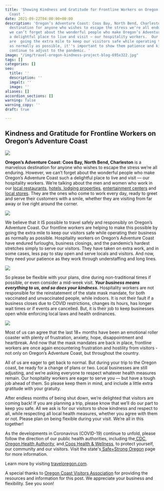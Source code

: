 ```yaml
---
title: 'Showing Kindness and Gratitude for Frontline Workers on Oregon’s Adventure
  Coast '
date: 2021-09-22T04:00:00+00:00
description: 'Oregon’s Adventure Coast: Coos Bay, North Bend, Charleston is a marvelous
  destination for anyone who wishes to escape the stress we’re all enduring. However,
  we can’t forget about the wonderful people who make Oregon’s Adventure Coast such
  a delightful place to live and visit — our hospitality workers.  Our frontline workers
  are  going the extra mile to keep our visitors safe while operating their business
  as normally as possible, it''s important to show them patience and kindness as we
  continue to adjust to the pandemic. '
image: "/img/travel-oregon-kindness-project-blog-695x322.jpg"
tags: []
categories: []
seo:
  title: ''
  description: ''
  imgalt: ''
  image: ''
aliases: []
accordion_sections: []
warning: false
warning_copy: ''
draft: true

---
```

## Kindness and Gratitude for Frontline Workers on Oregon’s Adventure Coast

![](/img/tod_traveloregondomestic_hospitality_master_03social-post-frame-2.jpeg)

**Oregon’s Adventure Coast: Coos Bay, North Bend, Charleston** is a marvelous destination for anyone who wishes to escape the stress we’re all enduring. However, we can’t forget about the wonderful people who make Oregon’s Adventure Coast such a delightful place to live and visit — our hospitality workers. We’re talking about the men and women who work in our [local restaurants](https://www.oregonsadventurecoast.com/dining/), [hotels, lodging properties](https://www.oregonsadventurecoast.com/lodging/), [entertainment centers](https://www.oregonsadventurecoast.com/entertainment-and-nightlife/) and [local stores](https://www.oregonsadventurecoast.com/shopping/). They are the ones who come to work every day, ready to greet and serve their customers with a smile, whether they are visiting from far away or live right around the corner.

![](/img/ocva_summer2021_bekind_overview.jpg)

We believe that it IS possible to travel safely and responsibly on Oregon’s Adventure Coast. Our frontline workers are helping to make this possible by going the extra mile to keep our visitors safe while operating their business as normally as possible. Hospitality workers on Oregon’s Adventure Coast have endured furloughs, business closings, and the pandemic’s hardest stretches simply to serve our visitors. They have taken on extra work, and in some cases, less pay to stay open and serve locals and visitors. And now, they need your patience as they work through understaffing and long lines.

![](/img/ocva_summer2021_bekind_patience.jpg)

So please be flexible with your plans, dine during non-traditional times if possible, or even consider a mid-week visit. **_Your business means everything to us, and so does your kindness._** Hospitality workers are not responsible for the reinstatement of the state mask mandate, for both vaccinated and unvaccinated people, while indoors. It is not their fault if a business closes due to COVID restrictions, changes its hours, has longer wait times or if events are cancelled. But, it is their job to keep businesses open while enforcing local laws and health ordinances.

![](/img/tod_traveloregondomestic_hospitality_master_03social-post-frame-3.jpeg)

Most of us can agree that the last 18+ months have been an emotional roller coaster with plenty of frustration, anxiety, hope, disappointment and heartbreak. And now that the mask mandates are back in place, frontline workers are once again encountering frustration and hostility from visitors - not only on Oregon’s Adventure Coast, but throughout the country.

All of us are eager to get back to normal. But during your trip to the Oregon coast, be ready for a change of plans or two. Local businesses are still adjusting, and we’re asking everyone to respect whatever health measures remain. Our hospitality workers are eager to serve you — but have a tough job ahead of them. So please keep them in mind, and include a little extra gratitude with your gratuity.

After endless months of being shut down, we’re delighted that visitors are coming back! If you are planning a trip, please know that we’ll do our part to keep you safe. All we ask is for our visitors to show kindness and respect to all, while respecting all local health measures, whether you agree with them or not. Please plan on being flexible during your visit. We’re all in this together!

As the developments in Coronavirus (COVID-19) continue to unfold, please follow the direction of our public health authorities, including the[ CDC](https://www.cdc.gov/coronavirus/2019-ncov/index.html),[ Oregon Health Authority](https://www.oregon.gov/oha/pages/index.aspx), and[ Coos Health & Wellness,](https://cooshealthandwellness.org/) to protect yourself, our community and our visitors. Visit the state's[ Safe+Strong Oregon](https://www.safestrongoregon.org/) page for more information.

Learn more by visiting [traveloregon.com](https://traveloregon.com/things-to-do/trip-ideas/kindness-to-all-celebrating-oregons-frontline-workers/?utm_source=Facebook&utm_campaign=General&utm_medium=social&utm_content=OrganicPost&utm_term=TravelOregon&fbclid=IwAR3Cn9RiTM6rxILavZCiQx-e0rv857fW4pElrFkZsB7Apuzb70hAZ0Utr18).

A special thanks to [Oregon Coast Visitors Association](https://visittheoregoncoast.com/) for providing the resources and information for this post. We appreciate your business and flexibility. See you soon!